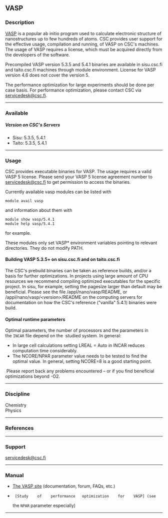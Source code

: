 ## VASP

### Description

[VASP] is a  popular ab  initio program  used to  calculate electronic
structure of nanostructures up to  few hundreds of atoms. CSC provides
user support for the effective usage, compilation and running, of VASP
on CSC's machines. The usage of VASP requires a license, which must be
acquired directly from the developers of the software.

Precompiled  VASP  version  5.3.5  and 5.4.1  binaries  are  available
in sisu.csc.fi and  taito.csc.fi machines through  module environment.
License for VASP version 4.6 does not cover the version 5.

The performance optimization for large  experiments should be done per
case  basis.  For performance  optimization,  please  contact CSC  via
servicedesk@csc.fi.

------------------------------------------------------------------------

### Available

##### Version on CSC's Servers

-   Sisu: 5.3.5, 5.4.1
-   Taito: 5.3.5, 5.4.1

------------------------------------------------------------------------

### Usage

CSC provides executable binaries for  VASP. The usage requires a valid
VASP 5  license. Please send your  VASP 5 license agreement  number to
servicedesk@csc.fi to get permission to access the binaries.

Currently available vasp modules can be listed with

`module avail vasp`

and information about them with

    module show vasp/5.4.1
    module help vasp/5.4.1

for example.

These  modules  only  set  VASP\* environment  variables  pointing  to
relevant directories. They do not modify PATH.

#### Building VASP 5.3.5+ on sisu.csc.fi and on taito.csc.fi

The CSC's prebuild binaries can be taken as reference builds, and/or a
basis for further optimizations. In projects using large amount of CPU
resources   we  recommend   compiling optimized executables  for   the
specific project.  In sisu, for  example, setting the  pagesize larger
than    default   may    be    beneficial. Please    see   the    file
/appl/nano/vasp/README,  or  /appl/nano/vasp/&lt;version&gt;/README on
the computing  servers for  documentation on  how the  CSC's reference
("vanilla" 5.4.1) binaries were build.

#### Optimal runtime parameters

Optimal parameters,  the number  of processors  and the  parameters in
the `INCAR` file depend on the  studied system. In general:

-   In large  cell calculations setting LREAL = Auto  in INCAR reduces
    computation time considerably.
-   The  NCORE/NPAR parameter  value needs  to be  tested to  find the
    optimal  value. In  general, setting  NCORE=8 is  a good  starting
    point.

 Please     report     back     any     problems     encountered <span
class="st">–</span> or  if you  find  beneficial optimizations  beyond
-O2.

------------------------------------------------------------------------

### Discipline

Chemistry  
Physics  

------------------------------------------------------------------------

### References

------------------------------------------------------------------------

### Support

servicedesk@csc.fi

------------------------------------------------------------------------

### Manual

-   [The VASP site] (documentation, forum, FAQs, etc.)
-      [Study    of    performance   optimization    for    VASP] (see
    the `NPAR` parameter especially)

------------------------------------------------------------------------

  [VASP]: https://www.vasp.at
  [The VASP site]: https://www.vasp.at/
  [Study of performance optimization for VASP]: http://www.hector.ac.uk/cse/distributedcse/reports/vasp01/vasp01_collectives/

